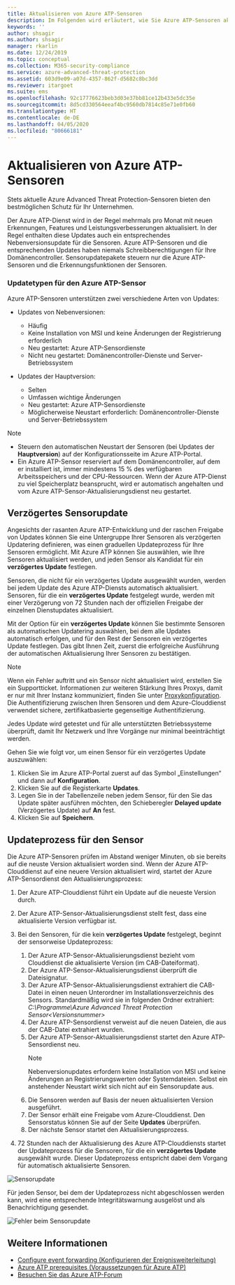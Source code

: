 ```yaml
---
title: Aktualisieren von Azure ATP-Sensoren
description: Im Folgenden wird erläutert, wie Sie Azure ATP-Sensoren aktualisieren oder verzögert aktualisieren können.
keywords: ''
author: shsagir
ms.author: shsagir
manager: rkarlin
ms.date: 12/24/2019
ms.topic: conceptual
ms.collection: M365-security-compliance
ms.service: azure-advanced-threat-protection
ms.assetid: 603d9e09-a07d-4357-862f-d5682c8bc3dd
ms.reviewer: itargoet
ms.suite: ems
ms.openlocfilehash: 92c17776623beb3d03e37bb81ce12b433e5dc35e
ms.sourcegitcommit: 8d5cd330564eeaf4bc9560db7814c85e71e0fb60
ms.translationtype: HT
ms.contentlocale: de-DE
ms.lasthandoff: 04/05/2020
ms.locfileid: "80666181"
---
```

# <a name="update-azure-atp-sensors"></a>Aktualisieren von Azure ATP-Sensoren

Stets aktuelle Azure Advanced Threat Protection-Sensoren bieten den bestmöglichen Schutz für Ihr Unternehmen.

Der Azure ATP-Dienst wird in der Regel mehrmals pro Monat mit neuen Erkennungen, Features und Leistungsverbesserungen aktualisiert. In der Regel enthalten diese Updates auch ein entsprechendes Nebenversionsupdate für die Sensoren. Azure ATP-Sensoren und die entsprechenden Updates haben niemals Schreibberechtigungen für Ihre Domänencontroller. Sensorupdatepakete steuern nur die Azure ATP-Sensoren und die Erkennungsfunktionen der Sensoren. 

### <a name="azure-atp-sensor-update-types"></a>Updatetypen für den Azure ATP-Sensor    

Azure ATP-Sensoren unterstützen zwei verschiedene Arten von Updates:
- Updates von Nebenversionen: 
    - Häufig 
    - Keine Installation von MSI und keine Änderungen der Registrierung erforderlich
    - Neu gestartet: Azure ATP-Sensordienste 
    - Nicht neu gestartet: Domänencontroller-Dienste und Server-Betriebssystem

- Updates der Hauptversion:
    - Selten
    - Umfassen wichtige Änderungen 
    - Neu gestartet: Azure ATP-Sensordienste
    - Möglicherweise Neustart erforderlich: Domänencontroller-Dienste und Server-Betriebssystem

> [!NOTE]
>- Steuern den automatischen Neustart der Sensoren (bei Updates der **Hauptversion**) auf der Konfigurationsseite im Azure ATP-Portal. 
> - Ein Azure ATP-Sensor reserviert auf dem Domänencontroller, auf dem er installiert ist, immer mindestens 15 % des verfügbaren Arbeitsspeichers und der CPU-Ressourcen. Wenn der Azure ATP-Dienst zu viel Speicherplatz beansprucht, wird er automatisch angehalten und vom Azure ATP-Sensor-Aktualisierungsdienst neu gestartet.

## <a name="delayed-sensor-update"></a>Verzögertes Sensorupdate

Angesichts der rasanten Azure ATP-Entwicklung und der raschen Freigabe von Updates können Sie eine Untergruppe Ihrer Sensoren als verzögerten Updatering definieren, was einen graduellen Updateprozess für Ihre Sensoren ermöglicht. Mit Azure ATP können Sie auswählen, wie Ihre Sensoren aktualisiert werden, und jeden Sensor als Kandidat für ein **verzögertes Update** festlegen.  

Sensoren, die nicht für ein verzögertes Update ausgewählt wurden, werden bei jedem Update des Azure ATP-Diensts automatisch aktualisiert. Sensoren, für die ein **verzögertes Update** festgelegt wurde, werden mit einer Verzögerung von 72 Stunden nach der offiziellen Freigabe der einzelnen Dienstupdates aktualisiert. 

Mit der Option für ein **verzögertes Update** können Sie bestimmte Sensoren als automatischen Updatering auswählen, bei dem alle Updates automatisch erfolgen, und für den Rest der Sensoren ein verzögertes Update festlegen. Das gibt Ihnen Zeit, zuerst die erfolgreiche Ausführung der automatischen Aktualisierung Ihrer Sensoren zu bestätigen.

> [!NOTE]
> Wenn ein Fehler auftritt und ein Sensor nicht aktualisiert wird, erstellen Sie ein Supportticket. Informationen zur weiteren Stärkung Ihres Proxys, damit er nur mit Ihrer Instanz kommuniziert, finden Sie unter [Proxykonfiguration](configure-proxy.md).
Die Authentifizierung zwischen Ihren Sensoren und dem Azure-Clouddienst verwendet sichere, zertifikatbasierte gegenseitige Authentifizierung. 

Jedes Update wird getestet und für alle unterstützten Betriebssysteme überprüft, damit Ihr Netzwerk und Ihre Vorgänge nur minimal beeinträchtigt werden.


Gehen Sie wie folgt vor, um einen Sensor für ein verzögertes Update auszuwählen:

1. Klicken Sie im Azure ATP-Portal zuerst auf das Symbol „Einstellungen“ und dann auf **Konfiguration**.
2. Klicken Sie auf die Registerkarte **Updates**.
3. Legen Sie in der Tabellenzeile neben jedem Sensor, für den Sie das Update später ausführen möchten, den Schieberegler **Delayed update** (Verzögertes Update) auf **An** fest.
4. Klicken Sie auf **Speichern**.
 
## <a name="sensor-update-process"></a>Updateprozess für den Sensor

Die Azure ATP-Sensoren prüfen im Abstand weniger Minuten, ob sie bereits auf die neuste Version aktualisiert worden sind. Wenn der Azure ATP-Clouddienst auf eine neuere Version aktualisiert wird, startet der Azure ATP-Sensordienst den Aktualisierungsprozess:

1. Der Azure ATP-Clouddienst führt ein Update auf die neueste Version durch.
2. Der Azure ATP-Sensor-Aktualisierungsdienst stellt fest, dass eine aktualisierte Version verfügbar ist.
3. Bei den Sensoren, für die kein **verzögertes Update** festgelegt, beginnt der sensorweise Updateprozess:
   1. Der Azure ATP-Sensor-Aktualisierungsdienst bezieht vom Clouddienst die aktualisierte Version (im CAB-Dateiformat).
   2. Der Azure ATP-Sensor-Aktualisierungsdienst überprüft die Dateisignatur.
   3. Der Azure ATP-Sensor-Aktualisierungsdienst extrahiert die CAB-Datei in einen neuen Unterordner im Installationsverzeichnis des Sensors. Standardmäßig wird sie in folgenden Ordner extrahiert: *C:\Programme\Azure Advanced Threat Protection Sensor\<Versionsnummer>*
   4. Der Azure ATP-Sensordienst verweist auf die neuen Dateien, die aus der CAB-Datei extrahiert wurden.    
   5. Der Azure ATP-Sensor-Aktualisierungsdienst startet den Azure ATP-Sensordienst neu.
       > [!NOTE]
      >Nebenversionupdates erfordern keine Installation von MSI und keine Änderungen an Registrierungswerten oder Systemdateien. Selbst ein anstehender Neustart wirkt sich nicht auf ein Sensorupdate aus. 
   6. Die Sensoren werden auf Basis der neuen aktualisierten Version ausgeführt.
   7. Der Sensor erhält eine Freigabe vom Azure-Clouddienst. Den Sensorstatus können Sie auf der Seite **Updates** überprüfen.
   8. Der nächste Sensor startet den Aktualisierungsprozess. 

4. 72 Stunden nach der Aktualisierung des Azure ATP-Clouddiensts startet der Updateprozess für die Sensoren, für die ein **verzögertes Update** ausgewählt wurde. Dieser Updateprozess entspricht dabei dem Vorgang für automatisch aktualisierte Sensoren.

![Sensorupdate](./media/sensor-update.png)


Für jeden Sensor, bei dem der Updateprozess nicht abgeschlossen werden kann, wird eine entsprechende Integritätswarnung ausgelöst und als Benachrichtigung gesendet.

![Fehler beim Sensorupdate](./media/sensor-outdated.png)


## <a name="see-also"></a>Weitere Informationen

- [Configure event forwarding (Konfigurieren der Ereignisweiterleitung)](configure-event-forwarding.md)
- [Azure ATP prerequisites (Voraussetzungen für Azure ATP)](atp-prerequisites.md)
- [Besuchen Sie das Azure ATP-Forum](https://aka.ms/azureatpcommunity)
